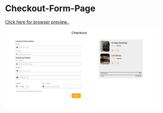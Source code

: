 # Checkout-Form-Page

[Click here for browser preview..](https://fatihcaliss.github.io/Checkout-Form-Page/)

![img](https://github.com/fatihcaliss/Checkout-Form-Page/blob/master/checkoutform.PNG)
